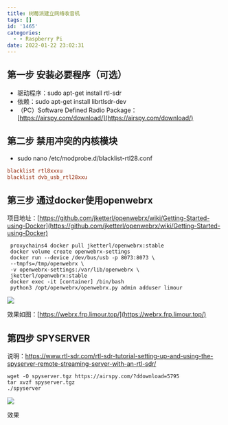 ```yaml
---
title: 树莓派建立网络收音机
tags: []
id: '1465'
categories:
  - - Raspberry Pi
date: 2022-01-22 23:02:31
---
```


## 第一步 安装必要程序（可选）

*   驱动程序：sudo apt-get install rtl-sdr
*   依赖：sudo apt-get install librtlsdr-dev
*   （PC）Software Defined Radio Package：[https://airspy.com/download/](https://airspy.com/download/)

## 第二步 禁用冲突的内核模块

*   sudo nano /etc/modprobe.d/blacklist-rtl28.conf

```conf
blacklist rtl8xxxu
blacklist dvb_usb_rtl28xxu
```

## 第三步 通过docker使用openwebrx

项目地址：[https://github.com/jketterl/openwebrx/wiki/Getting-Started-using-Docker](https://github.com/jketterl/openwebrx/wiki/Getting-Started-using-Docker)

```shell
 proxychains4 docker pull jketterl/openwebrx:stable
 docker volume create openwebrx-settings
 docker run --device /dev/bus/usb -p 8073:8073 \
 --tmpfs=/tmp/openwebrx \
 -v openwebrx-settings:/var/lib/openwebrx \
 jketterl/openwebrx:stable
 docker exec -it [container] /bin/bash
 python3 /opt/openwebrx/openwebrx.py admin adduser limour
```

[![](https://img.limour.top/archives_2023/blog_wp/2022/01/image-12.webp)](https://img.limour.top/archives_2023/blog_wp/2022/01/image-12.webp)

效果如图：[https://webrx.frp.limour.top/](https://webrx.frp.limour.top/)

## 第四步 SPYSERVER

说明：https://www.rtl-sdr.com/rtl-sdr-tutorial-setting-up-and-using-the-spyserver-remote-streaming-server-with-an-rtl-sdr/

```shell
wget -O spyserver.tgz https://airspy.com/?ddownload=5795
tar xvzf spyserver.tgz
./spyserver
```

[![](https://img.limour.top/archives_2023/blog_wp/2022/01/image-13.webp)](https://img.limour.top/archives_2023/blog_wp/2022/01/image-13.webp)

效果